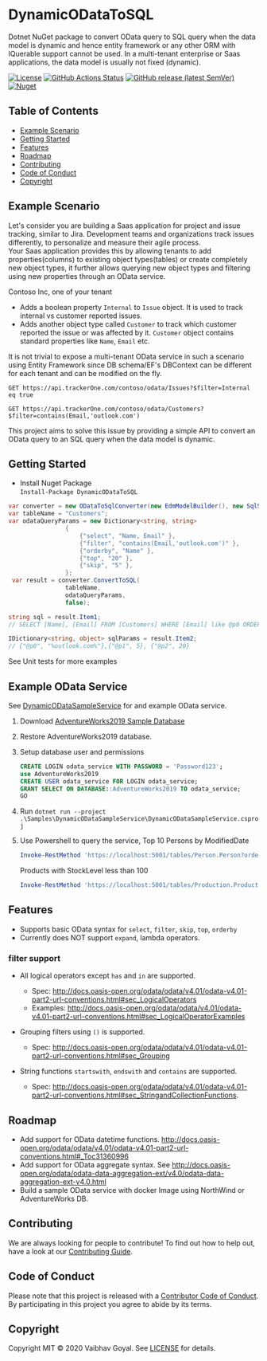 # DynamicODataToSQL
Dotnet NuGet package to convert OData query to SQL query when the data model is dynamic and 
hence entity framework or any other ORM with IQuerable support cannot be used.
In a multi-tenant enterprise or Saas applications, the data model is usually not fixed (dynamic).

[![License](https://img.shields.io/github/license/DynamicODataToSQL/DynamicODataToSQL)](https://github.com/DynamicODataToSQL/DynamicODataToSQL/blob/master/LICENSE)
[![GitHub Actions Status](https://github.com/DynamicODataToSQL/DynamicODataToSQL/workflows/Build/badge.svg?branch=master)](https://github.com/DynamicODataToSQL/DynamicODataToSQL/actions)
[![GitHub release (latest SemVer)](https://img.shields.io/github/v/release/DynamicOdataToSQL/DynamicOdataToSQL?sort=semver)]()
[![Nuget](https://img.shields.io/nuget/v/DynamicODataToSQL)](https://www.nuget.org/packages/DynamicODataToSQL/)


## Table of Contents
- [Example Scenario](#example-scenario)
- [Getting Started](#getting-started)
- [Features](#features)
- [Roadmap](#roadmap)
- [Contributing](#contributing)
- [Code of Conduct](#code-of-conduct)
- [Copyright](#copyright)

## Example Scenario
Let's consider you are building a Saas application for project and issue tracking, similar to Jira. 
Development teams and organizations track issues differently, to personalize and measure their agile process.  
Your Saas application provides this by allowing tenants to add properties(columns) to existing 
object types(tables) or create completely new object types, it further allows querying new 
object types and filtering using new properties through an OData service. 

Contoso Inc, one of your tenant
- Adds a boolean property `Internal` to `Issue` object. It is used to track internal vs 
customer reported issues.
- Adds another object type called `Customer` to track which customer reported the issue or was affected by it. `Customer` object contains standard properties like `Name`, `Email` etc. 

It is not trivial to expose a multi-tenant OData service in such a scenario using Entity Framework 
since DB schema/EF's DBContext can be different for each tenant and can be modified on the fly.

```
GET https://api.trackerOne.com/contoso/odata/Issues?$filter=Internal eq true
```

```
GET https://api.trackerOne.com/contoso/odata/Customers?$filter=contains(Email,'outlook.com')
```

This project aims to solve this issue by providing a simple API to convert an OData query to an SQL query when the data model is dynamic. 

## Getting Started
- Install Nuget Package  
  `Install-Package DynamicODataToSQL`
```c#
var converter = new ODataToSqlConverter(new EdmModelBuilder(), new SqlServerCompiler() { UseLegacyPagination = false });
var tableName = "Customers"; 
var odataQueryParams = new Dictionary<string, string>
                {
                    {"select", "Name, Email" },
                    {"filter", "contains(Email,'outlook.com')" },
                    {"orderby", "Name" },
                    {"top", "20" },
                    {"skip", "5" },
                };
 var result = converter.ConvertToSQL(
                tableName,
                odataQueryParams,
                false);

string sql = result.Item1;
// SELECT [Name], [Email] FROM [Customers] WHERE [Email] like @p0 ORDER BY [Name] ASC OFFSET @p1 ROWS FETCH NEXT @p2 ROWS ONLY

IDictionary<string, object> sqlParams = result.Item2; 
// {"@p0", "%outlook.com%"},{"@p1", 5}, {"@p2", 20}
```

See Unit tests for more examples

## Example OData Service
See [DynamicODataSampleService](Samples/DynamicODataSampleService) for and example OData service. 

1. Download [AdventureWorks2019 Sample Database](https://github.com/Microsoft/sql-server-samples/releases/download/adventureworks/AdventureWorks2019.bak)
2. Restore AdventureWorks2019 database. 
3. Setup database user and permissions

    ```sql
    CREATE LOGIN odata_service WITH PASSWORD = 'Password123';   
    use AdventureWorks2019
    CREATE USER odata_service FOR LOGIN odata_service;
    GRANT SELECT ON DATABASE::AdventureWorks2019 TO odata_service;
    GO
    ```

4. Run `dotnet run --project .\Samples\DynamicODataSampleService\DynamicODataSampleService.csproj`

5. Use Powershell to query the service, Top 10 Persons by ModifiedDate 
   
    ```Powershell
    Invoke-RestMethod 'https://localhost:5001/tables/Person.Person?orderby=ModifiedDate desc&skip=0&top=10&select=FirstName,LastName,ModifiedDate' | ConvertTo-Json
    ```   

    Products with StockLevel less than 100
    
    ```Powershell
    Invoke-RestMethod 'https://localhost:5001/tables/Production.Product?filter=SafetyStockLevel lt 100' | ConvertTo-Json
    ```

   


## Features
- Supports basic OData syntax for `select`, `filter`, `skip`, `top`, `orderby`
- Currently does NOT support `expand`, lambda operators.

### filter support
- All logical operators except `has` and `in` are supported. 
  - Spec: http://docs.oasis-open.org/odata/odata/v4.01/odata-v4.01-part2-url-conventions.html#sec_LogicalOperators
  - Examples: http://docs.oasis-open.org/odata/odata/v4.01/odata-v4.01-part2-url-conventions.html#sec_LogicalOperatorExamples

- Grouping filters using `()` is supported. 
  - Spec: http://docs.oasis-open.org/odata/odata/v4.01/odata-v4.01-part2-url-conventions.html#sec_Grouping

- String functions `startswith`, `endswith` and `contains` are supported.
  - Spec: http://docs.oasis-open.org/odata/odata/v4.01/odata-v4.01-part2-url-conventions.html#sec_StringandCollectionFunctions.

## Roadmap
- Add support for OData datetime functions. http://docs.oasis-open.org/odata/odata/v4.01/odata-v4.01-part2-url-conventions.html#_Toc31360996
- Add support for OData aggregate syntax. See http://docs.oasis-open.org/odata/odata-data-aggregation-ext/v4.0/odata-data-aggregation-ext-v4.0.html
- Build a sample OData service with docker Image using NorthWind or AdventureWorks DB. 

## Contributing

We are always looking for people to contribute! To find out how to help out, have a look at 
our [Contributing Guide](.github/CONTRIBUTING.md).


## Code of Conduct

Please note that this project is released with a [Contributor Code of Conduct](.github/CODE_OF_CONDUCT.md). By participating in this project you agree to abide by its terms.

## Copyright

Copyright MIT © 2020 Vaibhav Goyal. See [LICENSE](LICENSE) for details.


